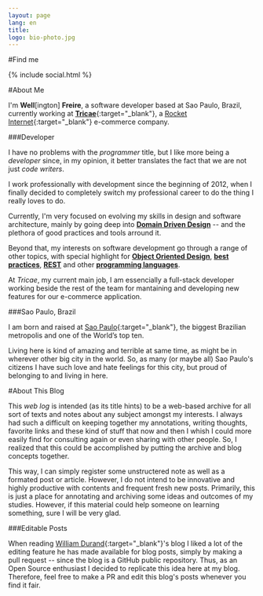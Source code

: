 ```yaml
---
layout: page
lang: en
title: 
logo: bio-photo.jpg
---
```


#Find me

{% include social.html %}

#<a name="about_me"></a>About Me

I'm **Well**[ington] **Freire**, a software developer based at Sao Paulo, Brazil, currently working at [**Tricae**](http://www.tricae.com.br){:target="_blank"}, a [Rocket Internet](https://www.rocket-internet.com){:target="_blank"} e-commerce company.

###Developer

I have no problems with the *programmer* title, but I like more being a *developer* since, in my opinion, it better translates the fact that we are not just *code writers*.

I work professionally with development since the beginning of 2012, when I finally decided to completely switch my professional career to do the thing I really loves to do.

Currently, I'm very focused on evolving my skills in design and software architecture, mainly by going deep into [**Domain Driven Design**](/tags/en/#ddd) -- and the plethora of good practices and tools arround it.

Beyond that, my interests on software development go through a range of other topics, with special highlight for [**Object Oriented Design**](/tags/en/#ood), [**best practices**](/tags/en/#best-practices), [**REST**](/tags/en/#rest) and other [**programming languages**](/tags/en/#programming-languages).

At *Tricae*, my current main job, I am essencially a full-stack developer working beside the rest of the team for mantaining and developing new features for our e-commerce application.

###Sao Paulo, Brazil

I am born and raised at [Sao Paulo](http://en.wikipedia.org/wiki/S%C3%A3o_Paulo){:target="_blank"}, the biggest Brazilian metropolis and one of the World’s top ten. 

Living here is kind of amazing and terrible at same time, as might be in wherever other big city in the world. So, as many (or maybe all) Sao Paulo's citizens I have such love and hate feelings for this city, but proud of belonging to and living in here.

#<a name="about_blog"></a>About This Blog

This *web log* is intended (as its title hints) to be a web-based archive for all sort of texts and notes about any subject amongst my interests. I always had such a difficult on keeping together my annotations, writing thoughts, favorite links and these kind of stuff that now and then I whish I could more easily find for consulting again or even sharing with other people. So, I realized that this could be accomplished by putting the archive and blog concepts together.

This way, I can simply register some unstructered note as well as a formated post or article. However, I do not intend to be innovative and highly productive with contents and frequent fresh new posts. Primarily, this is just a place for annotating and archiving some ideas and outcomes of my studies. However, if this material could help someone on learning something, sure I will be very glad.

###Editable Posts

When reading [William Durand](http://williamdurand.fr/){:target="_blank"}'s blog I liked a lot of the editing feature he has made available for blog posts, simply by making a pull request -- since the blog is a GitHub public repository. Thus, as an Open Source enthusiast I decided to replicate this idea here at my blog. Therefore, feel free to make a PR and edit this blog's posts whenever you find it fair.